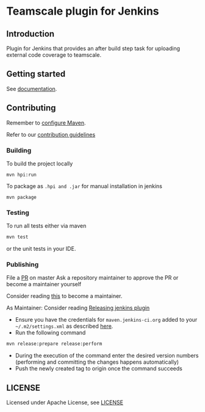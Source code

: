 # Teamscale plugin for Jenkins

## Introduction

Plugin for Jenkins that provides an after build step task for uploading external code coverage to teamscale.

## Getting started

See [documentation](https://docs.teamscale.com/reference/jenkins-plugin).

## Contributing

Remember to [configure Maven](https://www.jenkins.io/doc/developer/tutorial/prepare/#configure-apache-maven).

Refer to our [contribution guidelines](https://github.com/jenkinsci/.github/blob/master/CONTRIBUTING.md)

### Building

To build the project locally
 ```
mvn hpi:run
```

To package as ```.hpi and .jar``` for manual installation in jenkins
  ```
 mvn package
```

### Testing

To run all tests either via maven

```bash
mvn test
```

or the unit tests in your IDE.

### Publishing

File a [PR](https://help.github.com/en/github/collaborating-with-issues-and-pull-requests/creating-a-pull-request) on master
Ask a repository maintainer to approve the PR or become a maintainer yourself

Consider reading [this](https://jenkins.io/doc/developer/plugin-governance/managing-permissions/) to become a maintainer.

As Maintainer:
Consider reading [Releasing  jenkins plugin](https://jenkins.io/doc/developer/publishing/releasing/)
- Ensure you have the credentials for `maven.jenkins-ci.org` added to your `~/.m2/settings.xml` as described [here](https://maven.apache.org/settings.html).
- Run the following command
```bash
mvn release:prepare release:perform
```
- During the execution of the command enter the desired version numbers (performing and committing the changes happens automatically)
- Push the newly created tag to origin once the command succeeds

## LICENSE

Licensed under Apache License, see [LICENSE](LICENSE)

